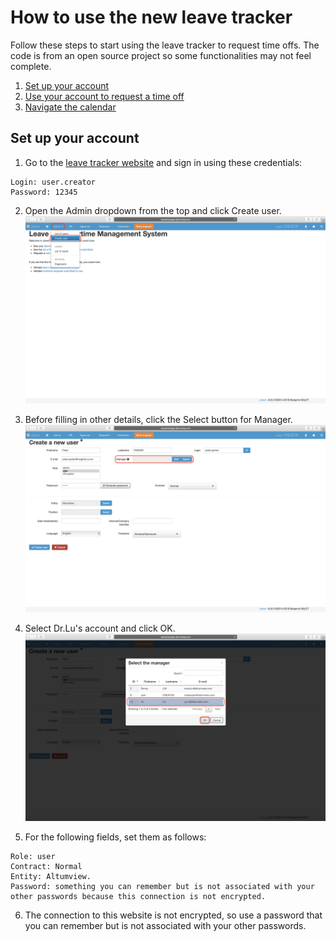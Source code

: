 # How to use the new leave tracker
Follow these steps to start using the leave tracker to request time offs. The code is from an open source project so some functionalities may not feel complete. 
 1. [Set up your account](#Setup)
 2. [Use your account to request a time off](http://example.com/)
 3. [Navigate the calendar](http://example.com/) 

## <a name="Setup"></a> Set up your account

 1. Go to the [leave tracker website](http://leavemanager.altumview.com/jorani) and sign in using these credentials:
```
Login: user.creator 
Password: 12345
```

 2. Open the Admin dropdown from the top and click Create user. ![1](img/1.png)

 3. Before filling in other details, click the Select button for Manager. ![1.5](img/1.5.png)

 4. Select Dr.Lu's account and click OK. ![1.7](img/1.7.png)

 5. For the following fields, set them as follows:
```
Role: user 
Contract: Normal
Entity: Altumview.
Password: something you can remember but is not associated with your other passwords because this connection is not encrypted. 
```
 6. The connection to this website is not encrypted, so use a password that you can remember but is not associated with your other passwords. 

<!--stackedit_data:
eyJoaXN0b3J5IjpbLTg0MDIwMTYwMyw3NTU3MjcwODYsLTEwNT
IyMDQ5NDAsMTg0NzM2NjYyNCwxNTk0OTQ2MTg0LC02MDM4NzMx
MCwtMTEyMjU3MzMxNiw1MjU4NjY2MTYsLTUzMTYxNTI4MywtNT
EwOTQ0MjY0LC0xNTk5OTE2MDIxLDg2OTMyMzI0Nl19
-->